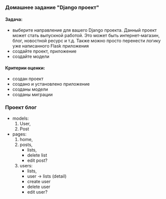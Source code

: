 ### Домашнее задание "Django проект"
#### Задача:
- выберите направление для вашего Django проекта. 
  Данный проект может стать выпускной работой. 
  Это может быть интернет-магазин, блог, новостной ресурс и т.д. 
  Также можно просто перенести логику уже написанного Flask приложения
- создайте проект, приложение
- создайте модели
#### Критерии оценки:
- создан проект
- создано и установлено приложение
- созданы модели
- созданы миграции


### Проект блог  
+ models:
  1. User,  
  2. Post
+ pages:
  1. home,
  2. posts,
     - lists,
     - delete list
     -  edit post?
  3. users:
     - lists,
     - user -> lists (detail)
     - create user
     - delete user
     -  edit user?

